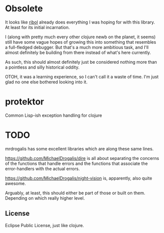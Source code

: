 Obsolete
========

It looks like [ribol](https://github.com/zcaudate/ribol) already does everything
I was hoping for with this library. At least for its initial incarnation.

I (along with pretty much every other clojure newb on the planet, it seems)
still have some vague hopes of growing this into something that resembles
a full-fledged debugger. But that's a much more ambitious task, and I'll
almost definitely be building from there instead of what's here currently.

As such, this should almost definitely just be considered nothing more than a
pointless and silly historical oddity.

OTOH, it was a learning experience, so I can't call it a waste of time. I'm
just glad no one else bothered looking into it.


protektor
=========

Common Lisp-ish exception handling for clojure

TODO
====

mrdrogalis has some excellent libraries which are along
these same lines.

https://github.com/MichaelDrogalis/dire is all about separating
the concerns of the functions that handle errors and the
functions that associate the error-handlers with the
actual errors.

https://github.com/MichaelDrogalis/night-vision is, apparently,
also quite awesome.

Arguably, at least, this should either be part of those or
built on them. Depending on which really higher level.


License
-------

Eclipse Public License, just like clojure.